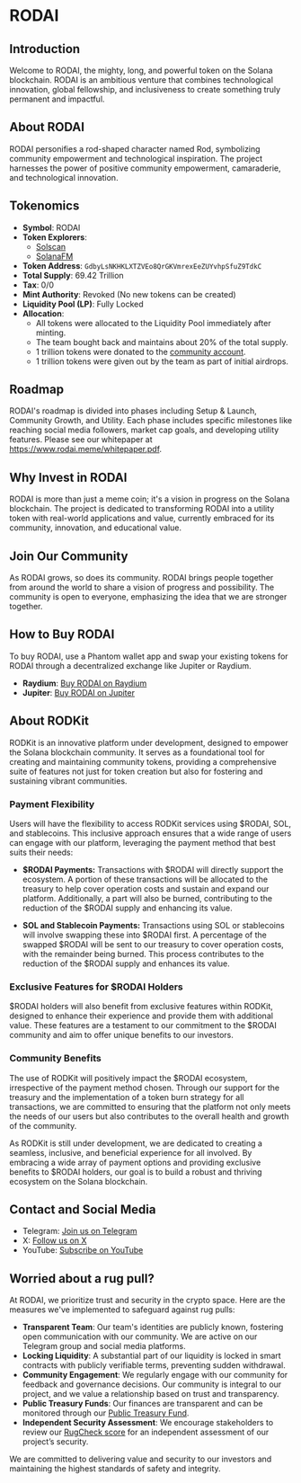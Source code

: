 # RODAI

## Introduction

Welcome to RODAI, the mighty, long, and powerful token on the Solana blockchain. RODAI is an ambitious venture that combines technological innovation, global fellowship, and inclusiveness to create something truly permanent and impactful.

## About RODAI

RODAI personifies a rod-shaped character named Rod, symbolizing community empowerment and technological inspiration. The project harnesses the power of positive community empowerment, camaraderie, and technological innovation.

## Tokenomics

- **Symbol**: RODAI
- **Token Explorers**:
  - [Solscan](https://solscan.io/token/GdbyLsNKHKLXTZVEo8QrGKVmrexEeZUYvhpSfuZ9TdkC)
  - [SolanaFM](https://solana.fm/address/GdbyLsNKHKLXTZVEo8QrGKVmrexEeZUYvhpSfuZ9TdkC)
- **Token Address**: `GdbyLsNKHKLXTZVEo8QrGKVmrexEeZUYvhpSfuZ9TdkC`
- **Total Supply**: 69.42 Trillion
- **Tax**: 0/0
- **Mint Authority**: Revoked (No new tokens can be created)
- **Liquidity Pool (LP)**: Fully Locked
- **Allocation**:
  - All tokens were allocated to the Liquidity Pool immediately after minting.
  - The team bought back and maintains about 20% of the total supply.
  - 1 trillion tokens were donated to the [community account](https://app.squads.so/squads/4HtuYEhUtZmYbRpQDMTcSTfhEsrjTtBUTPb7NFpKDJNg/home).
  - 1 trillion tokens were given out by the team as part of initial airdrops.

## Roadmap

RODAI's roadmap is divided into phases including Setup & Launch, Community Growth, and Utility. Each phase includes specific milestones like reaching social media followers, market cap goals, and developing utility features. Please see our whitepaper at https://www.rodai.meme/whitepaper.pdf.

## Why Invest in RODAI

RODAI is more than just a meme coin; it's a vision in progress on the Solana blockchain. The project is dedicated to transforming RODAI into a utility token with real-world applications and value, currently embraced for its community, innovation, and educational value.

## Join Our Community

As RODAI grows, so does its community. RODAI brings people together from around the world to share a vision of progress and possibility. The community is open to everyone, emphasizing the idea that we are stronger together.

## How to Buy RODAI

To buy RODAI, use a Phantom wallet app and swap your existing tokens for RODAI through a decentralized exchange like Jupiter or Raydium.

- **Raydium**: [Buy RODAI on Raydium](https://raydium.io/swap/?inputCurrency=sol&outputCurrency=GdbyLsNKHKLXTZVEo8QrGKVmrexEeZUYvhpSfuZ9TdkC&fixed=in)
- **Jupiter**: [Buy RODAI on Jupiter](https://jup.ag/swap/SOL-RODAI_GdbyLsNKHKLXTZVEo8QrGKVmrexEeZUYvhpSfuZ9TdkC)

## About RODKit

RODKit is an innovative platform under development, designed to empower the Solana blockchain community. It serves as a foundational tool for creating and maintaining community tokens, providing a comprehensive suite of features not just for token creation but also for fostering and sustaining vibrant communities.

### Payment Flexibility

Users will have the flexibility to access RODKit services using $RODAI, SOL, and stablecoins. This inclusive approach ensures that a wide range of users can engage with our platform, leveraging the payment method that best suits their needs:

- **$RODAI Payments:** Transactions with $RODAI will directly support the ecosystem. A portion of these transactions will be allocated to the treasury to help cover operation costs and sustain and expand our platform. Additionally, a part will also be burned, contributing to the reduction of the $RODAI supply and enhancing its value.

- **SOL and Stablecoin Payments:** Transactions using SOL or stablecoins will involve swapping these into $RODAI first. A percentage of the swapped $RODAI will be sent to our treasury to cover operation costs, with the remainder being burned. This process contributes to the reduction of the $RODAI supply and enhances its value.

### Exclusive Features for $RODAI Holders

$RODAI holders will also benefit from exclusive features within RODKit, designed to enhance their experience and provide them with additional value. These features are a testament to our commitment to the $RODAI community and aim to offer unique benefits to our investors.

### Community Benefits

The use of RODKit will positively impact the $RODAI ecosystem, irrespective of the payment method chosen. Through our support for the treasury and the implementation of a token burn strategy for all transactions, we are committed to ensuring that the platform not only meets the needs of our users but also contributes to the overall health and growth of the community.

As RODKit is still under development, we are dedicated to creating a seamless, inclusive, and beneficial experience for all involved. By embracing a wide array of payment options and providing exclusive benefits to $RODAI holders, our goal is to build a robust and thriving ecosystem on the Solana blockchain.

## Contact and Social Media

- Telegram: [Join us on Telegram](https://t.me/rodaisol)
- X: [Follow us on X](https://twitter.com/RodAISol)
- YouTube: [Subscribe on YouTube](https://youtube.com/@RodAISol)

## Worried about a rug pull?

At RODAI, we prioritize trust and security in the crypto space. Here are the measures we've implemented to safeguard against rug pulls:

- **Transparent Team**: Our team's identities are publicly known, fostering open communication with our community. We are active on our Telegram group and social media platforms.
- **Locking Liquidity**: A substantial part of our liquidity is locked in smart contracts with publicly verifiable terms, preventing sudden withdrawal.
- **Community Engagement**: We regularly engage with our community for feedback and governance decisions. Our community is integral to our project, and we value a relationship based on trust and transparency.
- **Public Treasury Funds**: Our finances are transparent and can be monitored through our [Public Treasury Fund](https://app.squads.so/squads/4HtuYEhUtZmYbRpQDMTcSTfhEsrjTtBUTPb7NFpKDJNg/home).
- **Independent Security Assessment**: We encourage stakeholders to review our [RugCheck score](https://rugcheck.xyz/tokens/GdbyLsNKHKLXTZVEo8QrGKVmrexEeZUYvhpSfuZ9TdkC) for an independent assessment of our project’s security.

We are committed to delivering value and security to our investors and maintaining the highest standards of safety and integrity.